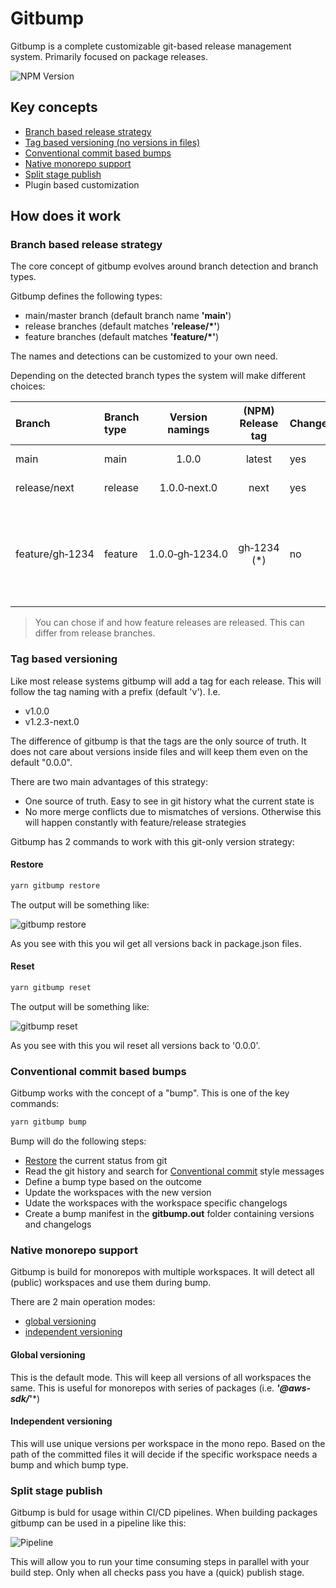 # Gitbump

Gitbump is a complete customizable git-based release management system. Primarily focused on package releases.

![NPM Version](https://img.shields.io/npm/v/gitbump)

## Key concepts

- [Branch based release strategy](#branch-based-release-strategy)
- [Tag based versioning (no versions in files)](#tag-based-versioning)
- [Conventional commit based bumps](#conventional-commit-based-bumps)
- [Native monorepo support](#native-monorepo-support)
- [Split stage publish](#split-stage-publish)
- Plugin based customization

## How does it work

### Branch based release strategy

The core concept of gitbump evolves around branch detection and branch types.

Gitbump defines the following types:
- main/master branch (default branch name **'main'**)
- release branches (default matches **'release/*'**)
- feature branches (default matches **'feature/*'**)

The names and detections can be customized to your own need.

Depending on the detected branch types the system will make different choices:

| Branch           | Branch type | Version namings | (NPM) Release tag | Changelog | Notes                                                                |
| :--------------- | :---------- | :-------------: | :---------------: | -- | :------------------------------------------------------------------- |
| main             | main        | 1.0.0           | latest            | yes |Official releases                                                    |
| release/next     | release     | 1.0.0&#8209;next.0    | next              | yes | (Pre) releases                                                       |
| feature/gh&#8209;1234  | feature     | 1.0.0&#8209;gh&#8209;1234.0 | gh&#8209;1234 (*) | no | Feature release. I.e. to let the customer test the requested feature |

> You can chose if and how feature releases are released. This can differ from release branches. 

### Tag based versioning

Like most release systems gitbump will add a tag for each release. This will follow the tag naming with a prefix (default 'v'). I.e.

- v1.0.0
- v1.2.3-next.0

The difference of gitbump is that the tags are the only source of truth. It does not care about versions inside files and will keep them even on the default "0.0.0".

There are two main advantages of this strategy:

- One source of truth. Easy to see in git history what the current state is
- No more merge conflicts due to mismatches of versions. Otherwise this will happen constantly with feature/release strategies

Gitbump has 2 commands to work with this git-only version strategy:

#### Restore 
```bash
yarn gitbump restore
```

The output will be something like:

![gitbump restore](./assets/restore.png)

As you see with this you wil get all versions back in package.json files.

#### Reset 
```bash
yarn gitbump reset
```

The output will be something like:

![gitbump reset](./assets/reset.png)

As you see with this you wil reset all versions back to '0.0.0'.

### Conventional commit based bumps

Gitbump works with the concept of a "bump". This is one of the key commands:

```bash
yarn gitbump bump
```

Bump will do the following steps:

- [Restore](#restore) the current status from git
- Read the git history and search for [Conventional commit](https://www.conventionalcommits.org/en/v1.0.0/) style messages
- Define a bump type based on the outcome
- Update the workspaces with the new version
- Udate the workspaces with the workspace specific changelogs
- Create a bump manifest in the **gitbump.out** folder containing versions and changelogs

### Native monorepo support

Gitbump is build for monorepos with multiple workspaces. It will detect all (public) workspaces and use them during bump.

There are 2 main operation modes:
- [global versioning](#Global-versioning)
- [independent versioning](#Independent-versioning)

#### Global versioning

This is the default mode. This will keep all versions of all workspaces the same. This is useful for monorepos with series of packages (i.e. ***'@aws-sdk/*'***)

#### Independent versioning

This will use unique versions per workspace in the mono repo. Based on the path of the committed files it will decide if the specific workspace needs a bump and which bump type.

### Split stage publish

Gitbump is buld for usage within CI/CD pipelines. When building packages gitbump can be used in a pipeline like this:

![Pipeline](./assets/pipeline.png)

This will allow you to run your time consuming steps in parallel with your build step. Only when all checks pass you have a (quick) publish stage.
